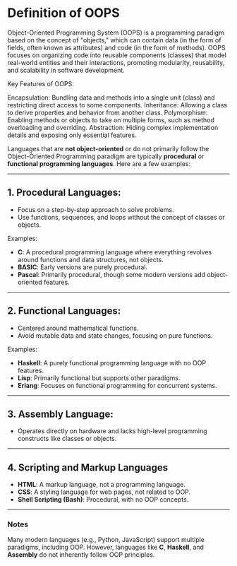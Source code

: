 # Definition of OOPS

Object-Oriented Programming System (OOPS) is a programming paradigm based on the concept of "objects,"
which can contain data (in the form of fields, often known as attributes) and code (in the form of methods).
OOPS focuses on organizing code into reusable components (classes) that model real-world entities and
their interactions, promoting modularity, reusability, and scalability in software development.

Key Features of OOPS:

Encapsulation: Bundling data and methods into a single unit (class) and restricting direct access to some components.
Inheritance: Allowing a class to derive properties and behavior from another class.
Polymorphism: Enabling methods or objects to take on multiple forms, such as method overloading and overriding.
Abstraction: Hiding complex implementation details and exposing only essential features.

Languages that are **not object-oriented** or do not primarily follow the Object-Oriented Programming paradigm
are typically **procedural** or **functional programming languages**. Here are a few examples:

---

## **1. Procedural Languages:**

- Focus on a step-by-step approach to solve problems.
- Use functions, sequences, and loops without the concept of classes or objects.

Examples:

- **C**: A procedural programming language where everything revolves around functions and data structures, not objects.
- **BASIC**: Early versions are purely procedural.
- **Pascal**: Primarily procedural, though some modern versions add object-oriented features.

---

## **2. Functional Languages:**

- Centered around mathematical functions.
- Avoid mutable data and state changes, focusing on pure functions.

Examples:

- **Haskell**: A purely functional programming language with no OOP features.
- **Lisp**: Primarily functional but supports other paradigms.
- **Erlang**: Focuses on functional programming for concurrent systems.

---

## **3. Assembly Language:**

- Operates directly on hardware and lacks high-level programming constructs like classes or objects.

---

## 4. Scripting and Markup Languages

- **HTML**: A markup language, not a programming language.
- **CSS**: A styling language for web pages, not related to OOP.
- **Shell Scripting (Bash)**: Procedural, with no OOP concepts.

---

### Notes

Many modern languages (e.g., Python, JavaScript) support multiple paradigms, including OOP.
 However, languages like **C**, **Haskell**, and **Assembly** do not inherently follow OOP principles.
